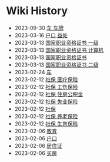 # Wiki History

- 2023-09-30        [车 车牌](/0020_车_车牌)
- 2023-03-16        [户口 益处](/0019_户口_益处)
- 2023-03-13        [国家职业资格证书 一级](/0016_国家职业资格证书_一级)
- 2023-03-13        [国家职业资格证书 计算机](/0018_国家职业资格证书_计算机)
- 2023-03-13        [国家职业资格证书](/0015_国家职业资格证书)
- 2023-03-13        [国家职业资格证书 二级](/0017_国家职业资格证书_二级)
- 2023-02-24        [车](/0014_车)
- 2023-02-12        [社保 医疗保险](/0009_社保_医疗保险)
- 2023-02-12        [社保 工伤保险](/0012_社保_工伤保险)
- 2023-02-12        [社保 住房公积金](/0013_社保_住房公积金)
- 2023-02-12        [社保 失业保险](/0011_社保_失业保险)
- 2023-02-12        [社保](/0007_社保)
- 2023-02-12        [社保 养老保险](/0008_社保_养老保险)
- 2023-02-12        [社保 生育保险](/0010_社保_生育保险)
- 2023-02-06        [教育](/0006_教育)
- 2023-02-06        [户口](/0004_户口)
- 2023-02-06        [居住证](/0003_居住证)
- 2023-02-06        [买房](/0005_买房)
